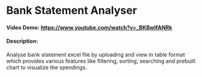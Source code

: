 # Bank Statement Analyser
#### Video Demo:  https://www.youtube.com/watch?v=_BKBwIfANRk
#### Description:
Analyse bank statement excel file by uploading and view in table format which provides various features like filtering, sorting, searching and prebuilt chart to visualize the spendings.